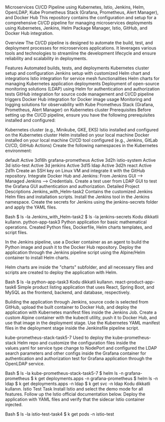 Microservices CI/CD Pipeline using Kubernetes, Istio, Jenkins, Helm, OpenLDAP, Kube Prometheus Stack (Grafana, Prometheus, Alert Manager), and Docker Hub
This repository contains the configuration and setup for a comprehensive CI/CD pipeline for managing microservices deployments using Kubernetes, Jenkins, Helm Package Manager, Istio, GitHub, and Docker Hub integration.

Overview
The CI/CD pipeline is designed to automate the build, test, and deployment processes for microservices applications. It leverages various tools and technologies to streamline the development lifecycle and ensure reliability and scalability in deployments.

Features
Automated builds, tests, and deployments
Kubernetes cluster setup and configuration
Jenkins setup with customized Helm chart and integrations
Istio integration for service mesh functionalities
Helm charts for managing Kubernetes application deployments
Deployment of open-source monitoring solutions (LDAP) using Helm for authentication and authorization tests
GitHub integration for source code management and CI/CD pipeline triggers
Docker Hub integration for Docker image usage
Monitoring and logging solutions for observability with Kube Prometheus Stack (Grafana, Prometheus, Alert Manager) on Kubernetes cluster
Prerequisites
Before setting up the CI/CD pipeline, ensure you have the following prerequisites installed and configured:

Kubernetes cluster (e.g., Minikube, GKE, EKS)
Istio installed and configured on the Kubernetes cluster
Helm installed on your local machine
Docker installed on your local machine
CI/CD tool configured (e.g., Jenkins, GitLab CI/CD, GitHub Actions)
Create the following namespaces in the Kubernetes environment:

default           Active 3d16h
grafana-prometheus Active 3d2h
istio-system      Active 3d
istio-test        Active 3d
jenkins           Active 3d15
ldap              Active 3d2h
react             Active 2d1h
Create an SSH key on Linux VM and integrate it with the GitHub repository.
Integrate Docker Hub and Jenkins: From Jenkins GUI --> Managed Jenkins --> Credentials.
Create a test user from LDAP GUI to test the Grafana GUI authentication and authorization.
Detailed Project Descriptions
Jenkins_with_Helm-task2
Contains the customized Jenkins Helm files and installation scripts. Install the Jenkins tool in the Jenkins namespace. Create the secrets for Jenkins using the jenkins-secrets folder and apply the YAML files.

Bash
$ ls -la Jenkins_with_Helm-task2 $ ls -la jenkins-secrets
Kodu dikkatli kullanın.
python-app-task3
Python application for basic mathematical operations. Created Python files, Dockerfile, Helm charts templates, and script files.

In the Jenkins pipeline, use a Docker container as an agent to build the Python image and push it to the Docker Hub repository. Deploy the application through the Jenkins pipeline script using the Alpine/Helm container to install Helm charts.

Helm charts are inside the "charts" subfolder, and all necessary files and scripts are created to deploy the application with Helm.

Bash
$ ls -la python-app-task3
Kodu dikkatli kullanın.
react-product-app-task6
Simple product listing application that uses React, Spring Boot, and MySQL as the frontend, backend, and database, respectively.

Building the application through Jenkins, source code is selected from GitHub, upload the built container to Docker Hub, and deploy the application with Kubernetes manifest files inside the Jenkins Job. Create a custom Alpine container with the kubectl utility, push it to Docker Hub, and use that image in the deployment stage. Use the Kubernetes YAML manifest files in the deployment stage inside the Jenkinsfile pipeline script.

kube-prometheus-stack-task5-7
Used to deploy the kube-prometheus-stack Helm repo and customize the configuration files inside the values.yaml for service type change to NodePort and configured the LDAP search parameters and other configs inside the Grafana container for authentication and authorization test for Grafana application through the OpenLDAP service.

Bash
$ ls -la kube-prometheus-stack-task5-7 $ helm ls -n grafana-prometheus $ k get deployments.apps -n grafana-prometheus $ helm ls -n ldap $ k get deployments.apps -n ldap $ k get svc -n ldap
Kodu dikkatli kullanın.
Istio Test Task
Install Istio and select the demo mode for all features. Follow up the Istio official documentation below. Deploy the application with YAML files and verify that the sidecar Istio container injected.

Bash
$ ls -la istio-test-task4 $ k get pods -n istio-test
